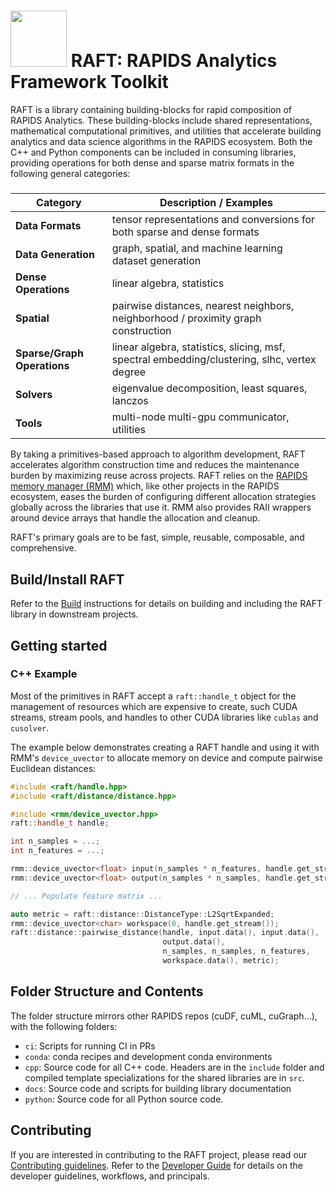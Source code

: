 # <div align="left"><img src="https://rapids.ai/assets/images/rapids_logo.png" width="90px"/>&nbsp;RAFT: RAPIDS Analytics Framework Toolkit</div>

RAFT is a library containing building-blocks for rapid composition of RAPIDS Analytics. These building-blocks include shared representations, mathematical computational primitives, and utilities that accelerate building analytics and data science algorithms in the RAPIDS ecosystem. Both the C++ and Python components can be included in consuming libraries, providing operations for both dense and sparse matrix formats in the following general categories:

#####
| Category | Description / Examples |
| --- | --- |
| **Data Formats** | tensor representations and conversions for both sparse and dense formats |
| **Data Generation** | graph, spatial, and machine learning dataset generation |
| **Dense Operations** | linear algebra, statistics |
| **Spatial** | pairwise distances, nearest neighbors, neighborhood / proximity graph construction |
| **Sparse/Graph Operations** | linear algebra, statistics, slicing, msf, spectral embedding/clustering, slhc, vertex degree |
| **Solvers** | eigenvalue decomposition, least squares, lanczos |
| **Tools** | multi-node multi-gpu communicator, utilities |

By taking a primitives-based approach to algorithm development, RAFT accelerates algorithm construction time and reduces
the maintenance burden by maximizing reuse across projects. RAFT relies on the [RAPIDS memory manager (RMM)](https://github.com/rapidsai/rmm) which, 
like other projects in the RAPIDS ecosystem, eases the burden of configuring different allocation strategies globally 
across the libraries that use it. RMM also provides RAII wrappers around device arrays that handle the allocation and cleanup.

RAFT's primary goals are to be fast, simple, reusable, composable, and comprehensive.

## Build/Install RAFT

Refer to the [Build](BUILD.md) instructions for details on building and including the RAFT library in downstream projects.

## Getting started

### C++ Example

Most of the primitives in RAFT accept a `raft::handle_t` object for the management of resources which are expensive to create, such CUDA streams, stream pools, and handles to other CUDA libraries like `cublas` and `cusolver`.

The example below demonstrates creating a RAFT handle and using it with RMM's `device_uvector` to allocate memory on device and compute
pairwise Euclidean distances:
```c++
#include <raft/handle.hpp>
#include <raft/distance/distance.hpp>

#include <rmm/device_uvector.hpp>
raft::handle_t handle;

int n_samples = ...;
int n_features = ...;

rmm::device_uvector<float> input(n_samples * n_features, handle.get_stream());
rmm::device_uvector<float> output(n_samples * n_samples, handle.get_stream());

// ... Populate feature matrix ...

auto metric = raft::distance::DistanceType::L2SqrtExpanded;
rmm::device_uvector<char> workspace(0, handle.get_stream());
raft::distance::pairwise_distance(handle, input.data(), input.data(),
                                  output.data(),
                                  n_samples, n_samples, n_features,
                                  workspace.data(), metric);
```

## Folder Structure and Contents

The folder structure mirrors other RAPIDS repos (cuDF, cuML, cuGraph...), with the following folders:

- `ci`: Scripts for running CI in PRs
- `conda`: conda recipes and development conda environments
- `cpp`: Source code for all C++ code. Headers are in the `include` folder and compiled template specializations for the shared libraries are in `src`.
- `docs`: Source code and scripts for building library documentation
- `python`: Source code for all Python source code.

## Contributing

If you are interested in contributing to the RAFT project, please read our [Contributing guidelines](CONTRIBUTING.md). Refer to the [Developer Guide](DEVELOPER_GUIDE.md) for details on the developer guidelines, workflows, and principals. 
